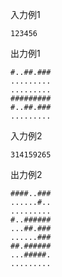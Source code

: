 

入力例1
```
123456
```

出力例1
```
#..##.###
.........
.........
#########
#..##.###
.........
```

入力例2
```
314159265
```
出力例2
```
####..###
......#..
.........
#..######
...##.###
......###
##.######
...#####.
.........
```
